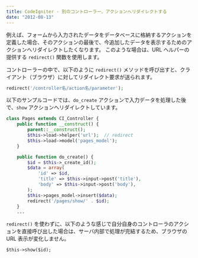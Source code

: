 ```yaml
---
title: CodeIgniter - 別のコントローラー、アクションへリダイレクトする
date: "2012-08-13"
---
```


例えば、フォームから入力されたデータをデータベースに格納するアクションを定義した場合、そのアクションの最後で、今追加したデータを表示するためのアクションへリダイレクトしたくなります。
このような場合は、URL ヘルパーの提供する `redirect()` 関数を使用します。

コントローラーの中で、以下のように `redirect()` メソッドを呼び出すと、クライアント（ブラウザ）に対してリダイレクト要求が送られます。

~~~ php
redirect('/controller名/action名/parameter');
~~~

以下のサンプルコードでは、`do_create` アクションで入力データを処理した後で、`show` アクションへリダイレクトしています。

~~~ php
class Pages extends CI_Controller {
    public function __construct() {
        parent::__construct();
        $this->load->helper('url');  // redirect
        $this->load->model('pages_model');
    }

    public function do_create() {
        $id = $this->_create_id();
        $data = array(
            'id' => $id,
            'title' => $this->input->post('title'),
            'body' => $this->input->post('body'),
        );
        $this->pages_model->insert($data);
        redirect('/pages/show/' . $id);
    }
    ...
~~~

`redirect()` を使わずに、以下のような感じで自分自身のコントローラのアクションを直接呼び出した場合は、サーバ内部で処理が完結するため、ブラウザの URL 表示が変化しません。

~~~
$this->show($id);
~~~

